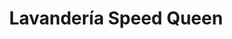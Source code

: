 ---
title: "Lavandería Speed Queen"
url: /tomelloso/lavanderia-speed-queen-avenida-d-antonio-huertas/
shop: lavandería
---